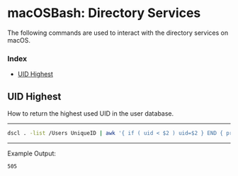 # macOSBash: Directory Services 

The following commands are used to interact with the directory services on macOS.

### Index

* [UID Highest](https://github.com/erikberglund/macOSBash/blob/master/macOSBash_directoryServices.md#uid-highest)

## UID Highest

How to return the highest used UID in the user database.

---

```bash
dscl . -list /Users UniqueID | awk '{ if ( uid < $2 ) uid=$2 } END { print uid }'
```
---
Example Output:

```console
505
```
